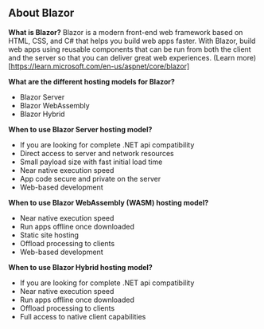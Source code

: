 ## About Blazor

**What is Blazor?**
Blazor is a modern front-end web framework based on HTML, CSS, and C# that helps you build web apps faster. With Blazor, build web apps using reusable components that can be run from both the client and the server so that you can deliver great web experiences. (Learn more) [https://learn.microsoft.com/en-us/aspnet/core/blazor]

**What are the different hosting models for Blazor?**
- Blazor Server
- Blazor WebAssembly
- Blazor Hybrid

**When to use Blazor Server hosting model?**
- If you are looking for complete .NET api compatibility
- Direct access to server and network resources
- Small payload size with fast initial load time
- Near native execution speed
- App code secure and private on the server
- Web-based development

**When to use Blazor WebAssembly (WASM) hosting model?**
- Near native execution speed
- Run apps offline once downloaded
- Static site hosting
- Offload processing to clients
- Web-based development

**When to use Blazor Hybrid hosting model?**
- If you are looking for complete .NET api compatibility
- Near native execution speed
- Run apps offline once downloaded
- Offload processing to clients
- Full access to native client capabilities
